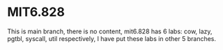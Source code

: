 # MIT6.828
This is main branch, there is no content, mit6.828 has 6 labs: cow, lazy, pgtbl, syscall, util respectively, I have put these labs in other 5 branches.
